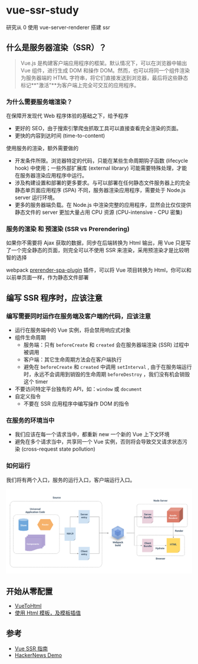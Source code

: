 # vue-ssr-study
研究从 0 使用 vue-server-renderer 搭建 ssr

## 什么是服务器渲染（SSR）？

> Vue.js 是构建客户端应用程序的框架。默认情况下，可以在浏览器中输出 Vue 组件，进行生成 DOM 和操作 DOM。然而，也可以将同一个组件渲染为服务器端的 HTML 字符串，将它们直接发送到浏览器，最后将这些静态标记**"激活"**为客户端上完全可交互的应用程序。

### 为什么需要服务端渲染？

在保障开发现代 Web 程序体验的基础之下，给予程序

- 更好的 SEO，由于搜索引擎爬虫抓取工具可以直接查看完全渲染的页面。
- 更快的内容到达时间 (time-to-content)

使用服务的渲染，额外需要做的

- 开发条件所限。浏览器特定的代码，只能在某些生命周期钩子函数 (lifecycle hook) 中使用；一些外部扩展库 (external library) 可能需要特殊处理，才能在服务器渲染应用程序中运行。
- 涉及构建设置和部署的更多要求。与可以部署在任何静态文件服务器上的完全静态单页面应用程序 (SPA) 不同，服务器渲染应用程序，需要处于 Node.js server 运行环境。
- 更多的服务器端负载。在 Node.js 中渲染完整的应用程序，显然会比仅仅提供静态文件的 server 更加大量占用 CPU 资源 (CPU-intensive - CPU 密集)

### 服务的渲染 和 预渲染 (SSR vs Prerendering)

如果你不需要将 Ajax 获取的数据，同步在后端转换为 Html 输出，用 Vue 只是写了一个完全静态的页面，则完全可以不使用 SSR 来渲染，采用预渲染才是比较明智的选择

webpack [prerender-spa-plugin](https://github.com/chrisvfritz/prerender-spa-plugin) 插件，可以将 Vue 项目转换为 Html，你可以和以前单页面一样，作为静态文件部署

## 编写 SSR 程序时，应该注意

### 编写需要同时运作在服务端及客户端的代码，应该注意

- 运行在服务端中的 Vue 实例，将会禁用响应式对象
- 组件生命周期
  - 服务端：只有 `beforeCreate` 和 `created` 会在服务器端渲染 (SSR) 过程中被调用
  - 客户端：其它生命周期方法会在客户端执行
  - 避免在 `beforeCreate` 和 `created` 中调用 `setInterval` , 由于在服务端运行时，永远不会调用到销毁的生命周期 `beforeDestroy` ，我们没有机会销毁这个 timer
- 不要访问特定平台独有的 API，如：`window` 或 `document`
- 自定义指令
  - 不要在 SSR 应用程序中编写操作 DOM 的指令

### 在服务的环境当中

- 我们应该在每一个请求当中，都重新 new 一个新的 Vue 上下文环境
- 避免在多个请求当中，共享同一个 Vue 实例，否则将会导致交叉请求状态污染 (cross-request state pollution)

### 如何运行

我们将有两个入口，服务的运行入口，客户端运行入口。

![SSR 运行流程](./screenshot/1.png)

## 开始从零配置

- [VueToHtml](https://github.com/JuZiSang/vue-ssr-study/blob/master/step1/src/server.js#L9)
- [使用 Html 模板，及模板插值](https://github.com/JuZiSang/vue-ssr-study/blob/master/step1/src/server.js#L35)

## 参考
- [Vue SSR 指南](https://ssr.vuejs.org/zh/)
- [HackerNews Demo](https://github.com/vuejs/vue-hackernews-2.0/)